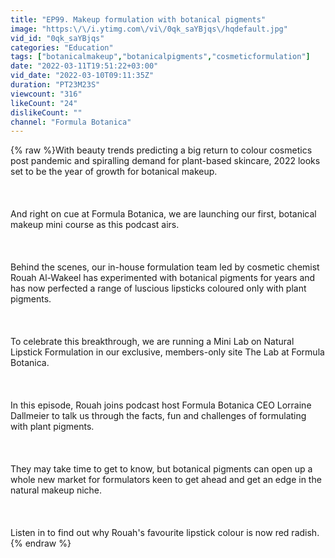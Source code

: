 ```yaml
---
title: "EP99. Makeup formulation with botanical pigments"
image: "https:\/\/i.ytimg.com\/vi\/0qk_saYBjqs\/hqdefault.jpg"
vid_id: "0qk_saYBjqs"
categories: "Education"
tags: ["botanicalmakeup","botanicalpigments","cosmeticformulation"]
date: "2022-03-11T19:51:22+03:00"
vid_date: "2022-03-10T09:11:35Z"
duration: "PT23M23S"
viewcount: "316"
likeCount: "24"
dislikeCount: ""
channel: "Formula Botanica"
---
```

{% raw %}With beauty trends predicting a big return to colour cosmetics post pandemic and spiralling demand for plant-based skincare, 2022 looks set to be the year of growth for botanical makeup.<br /><br /><br /><br /> And right on cue at Formula Botanica, we are launching our first, botanical makeup mini course as this podcast airs.<br /><br /><br /><br /> Behind the scenes, our in-house formulation team led by cosmetic chemist Rouah Al-Wakeel has experimented with botanical pigments for years and has now perfected a range of luscious lipsticks coloured only with plant pigments.<br /><br /><br /><br /> To celebrate this breakthrough, we are running a Mini Lab on Natural Lipstick Formulation in our exclusive, members-only site The Lab at Formula Botanica.<br /><br /><br /><br /> In this episode, Rouah joins podcast host Formula Botanica CEO Lorraine Dallmeier to talk us through the facts, fun and challenges of formulating with plant pigments.<br /><br /><br /><br /> They may take time to get to know, but botanical pigments can open up a whole new market for formulators keen to get ahead and get an edge in the natural makeup niche.<br /><br /><br /><br /> Listen in to find out why Rouah's favourite lipstick colour is now red radish.{% endraw %}
